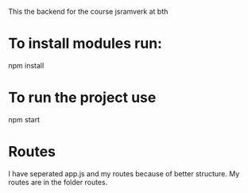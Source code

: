 This the backend for the course jsramverk at bth

To install modules run:
======================
npm install

To run the project use
======================
npm start

Routes
======================
I have seperated app.js and my routes because of better structure. My routes are in the folder routes.
